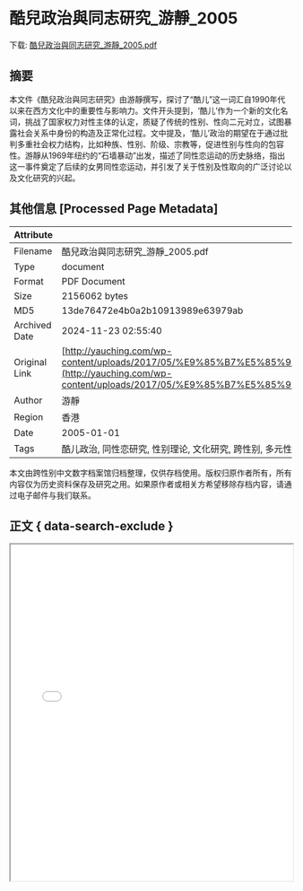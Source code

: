 # 酷兒政治與同志研究_游靜_2005

<!-- tcd_download_link -->
下载: <a href="../酷兒政治與同志研究_游靜_2005.pdf" download>酷兒政治與同志研究_游靜_2005.pdf</a>
<!-- tcd_download_link_end -->

## 摘要

<!-- tcd_abstract -->
本文件《酷兒政治與同志研究》由游靜撰写，探讨了“酷儿”这一词汇自1990年代以来在西方文化中的重要性与影响力。文件开头提到，‘酷儿’作为一个新的文化名词，挑战了国家权力对性主体的认定，质疑了传统的性别、性向二元对立，试图暴露社会关系中身份的构造及正常化过程。文中提及，‘酷儿’政治的期望在于通过批判多重社会权力结构，比如种族、性别、阶级、宗教等，促进性别与性向的包容性。游靜从1969年纽约的“石墙暴动”出发，描述了同性恋运动的历史脉络，指出这一事件奠定了后续的女男同性恋运动，并引发了关于性别及性取向的广泛讨论以及文化研究的兴起。

<!-- tcd_abstract_end -->

## 其他信息 [Processed Page Metadata]

| Attribute       | Value                                  |
|-----------------|----------------------------------------|
| Filename        | 酷兒政治與同志研究_游靜_2005.pdf                             |
| Type            | document                                 |
| Format          | PDF Document                               |
| Size            | 2156062 bytes                           |
| MD5             | 13de76472e4b0a2b10913989e63979ab                                  |
| Archived Date   | 2024-11-23 02:55:40                             |
| Original Link   | [http://yauching.com/wp-content/uploads/2017/05/%E9%85%B7%E5%85%92%E6%94%BF%E6%B2%BB%E8%88%87%E5%90%8C%E5%BF%97%E7%A0%94%E7%A9%B6.pdf](http://yauching.com/wp-content/uploads/2017/05/%E9%85%B7%E5%85%92%E6%94%BF%E6%B2%BB%E8%88%87%E5%90%8C%E5%BF%97%E7%A0%94%E7%A9%B6.pdf)                         |
| Author          | 游靜                               |
| Region          | 香港                               |
| Date            | 2005-01-01                                 |
| Tags            | 酷儿政治, 同性恋研究, 性别理论, 文化研究, 跨性别, 多元性别, 性小众, 社会运动, 法律政策                                 |

本文由跨性别中文数字档案馆归档整理，仅供存档使用。版权归原作者所有，所有内容仅为历史资料保存及研究之用。如果原作者或相关方希望移除存档内容，请通过电子邮件与我们联系。

## 正文 { data-search-exclude }

<!-- tcd_main_text -->
<iframe src="../酷兒政治與同志研究_游靜_2005.pdf" width="100%" height="600px">
    <p>无法显示PDF，请下载查看。</p>
</iframe>
<!-- tcd_main_text_end -->

